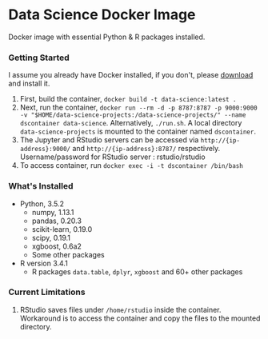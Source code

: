 Data Science Docker Image
================================
Docker image with essential Python & R packages installed.

### Getting Started
I assume you already have Docker installed, if you don't, please [download](https://docs.docker.com/engine/installation/) and install it.
1. First, build the container, `docker build -t data-science:latest .`
2. Next, run the container, `docker run --rm -d -p 8787:8787 -p 9000:9000 -v "$HOME/data-science-projects:/data-science-projects/" --name dscontainer data-science`.
   Alternatively, `./run.sh`.
   A local directory `data-science-projects` is mounted to the container named `dscontainer`.
3. The Jupyter and RStudio servers can be accessed via `http://{ip-address}:9000/` and `http://{ip-address}:8787/` respectively.
   Username/password for RStudio server : rstudio/rstudio
4. To access container, run `docker exec -i -t dscontainer /bin/bash`

### What's Installed

- Python, 3.5.2
  - numpy, 1.13.1
  - pandas, 0.20.3
  - scikit-learn, 0.19.0
  - scipy, 0.19.1
  - xgboost, 0.6a2
  - Some other packages
- R version 3.4.1
  - R packages `data.table`, `dplyr`, `xgboost` and 60+ other packages

### Current Limitations
1. RStudio saves files under `/home/rstudio` inside the container.
   Workaround is to access the container and copy the files to the mounted directory.
